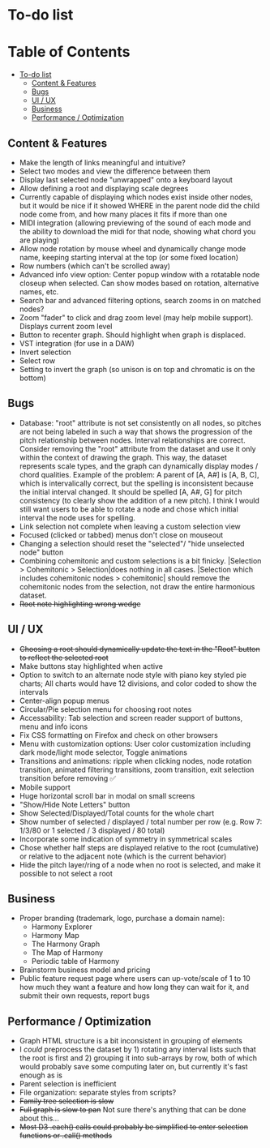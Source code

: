 # To-do list

Table of Contents
=================

* [To-do list](#to-do-list)
   * [Content &amp; Features](#content--features)
   * [Bugs](#bugs)
   * [UI / UX](#ui--ux)
   * [Business](#business)
   * [Performance / Optimization](#performance--optimization)

## Content & Features
* Make the length of links meaningful and intuitive?
* Select two modes and view the difference between them
* Display last selected node "unwrapped" onto a keyboard layout
* Allow defining a root and displaying scale degrees
* Currently capable of displaying which nodes exist inside other nodes, but it would be nice if it showed WHERE in the parent node did the child node come from, and how many places it fits if more than one
* MIDI integration (allowing previewing of the sound of each mode and the ability to download the midi for that node, showing what chord you are playing)
* Allow node rotation by mouse wheel and dynamically change mode name, keeping starting interval at the top (or some fixed location)
* Row numbers (which can't be scrolled away)
* Advanced info view option: Center popup window with a rotatable node closeup when selected. Can show modes based on rotation, alternative names, etc.
* Search bar and advanced filtering options, search zooms in on matched nodes?
* Zoom "fader" to click and drag zoom level (may help mobile support). Displays current zoom level
* Button to recenter graph. Should highlight when graph is displaced.
* VST integration (for use in a DAW)
* Invert selection
* Select row
* Setting to invert the graph (so unison is on top and chromatic is on the bottom)

## Bugs
* Database: "root" attribute is not set consistently on all nodes, so pitches are not being labeled in such a way that shows the progression of the pitch relationship between nodes. Interval relationships are correct. Consider removing the "root" attribute from the dataset and use it only within the context of drawing the graph. This way, the dataset represents scale types, and the graph can dynamically display modes / chord qualities. Example of the problem: A parent of [A, A#] is [A, B, C], which is intervalically correct, but the spelling is inconsistent because the initial interval changed. It should be spelled [A, A#, G] for pitch consistency (to clearly show the addition of a new pitch). I think I would still want users to be able to rotate a node and chose which initial interval the node uses for spelling.
* Link selection not complete when leaving a custom selection view
* Focused (clicked or tabbed) menus don't close on mouseout
* Changing a selection should reset the "selected"/ "hide unselected node" button
* Combining cohemitonic and custom selections is a bit finicky. |Selection > Cohemitonic > Selection|does nothing in all cases. |Selection which includes cohemitonic nodes > cohemitonic| should remove the cohemitonic nodes from the selection, not draw the entire harmonious dataset.
* ~~Root note highlighting wrong wedge~~

## UI / UX
* ~~Choosing a root should dynamically update the text in the "Root" button to reflect the selected root~~
* Make buttons stay highlighted when active
* Option to switch to an alternate node style with piano key styled pie charts; All charts would have 12 divisions, and color coded to show the intervals
* Center-align popup menus
* Circular/Pie selection menu for choosing root notes
* Accessability: Tab selection and screen reader support of buttons, menu and info icons
* Fix CSS formatting on Firefox and check on other browsers
* Menu with customization options: User color customization including dark mode/light mode selector, Toggle animations
* Transitions and animations: ripple when clicking nodes, node rotation transition, animated filtering transitions, zoom transition, exit selection transition before removing ✅
* Mobile support
* Huge horizontal scroll bar in modal on small screens
* "Show/Hide Note Letters" button
* Show Selected/Displayed/Total counts for the whole chart
* Show number of selected / displayed / total number per row (e.g. Row 7: 1/3/80 or 1 selected / 3 displayed / 80 total)
* Incorporate some indication of symmetry in symmetrical scales
* Chose whether half steps are displayed relative to the root (cumulative) or relative to the adjacent note (which is the current behavior)
* Hide the pitch layer/ring of a node when no root is selected, and make it possible to not select a root

## Business
* Proper branding (trademark, logo, purchase a domain name):
  * Harmony Explorer
  * Harmony Map
  * The Harmony Graph
  * The Map of Harmony
  * Periodic table of Harmony
* Brainstorm business model and pricing
* Public feature request page where users can up-vote/scale of 1 to 10 how much they want a feature and how long they can wait for it, and submit their own requests, report bugs

## Performance / Optimization
* Graph HTML structure is a bit inconsistent in grouping of elements
* I *could* preprocess the dataset by 1) rotating any interval lists such that the root is first and 2) grouping it into sub-arrays by row, both of which would probably save some computing later on, but currently it's fast enough as is
* Parent selection is inefficient
* File organization: separate styles from scripts?
* ~~Family tree selection is slow~~
* ~~Full graph is slow to pan~~ Not sure there's anything that can be done about this...
* ~~Most D3 .each() calls could probably be simplified to enter selection functions or .call() methods~~
